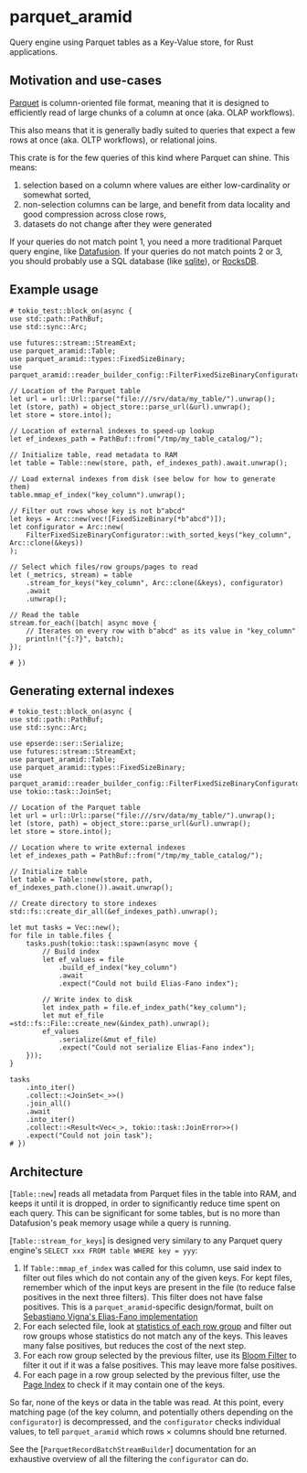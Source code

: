 # parquet_aramid

Query engine using Parquet tables as a Key-Value store, for Rust applications.

## Motivation and use-cases

[Parquet](https://parquet.apache.org/) is column-oriented file format, meaning
that it is designed to efficiently read of large chunks of a column at once
(aka. OLAP workflows).

This also means that it is generally badly suited to queries that expect a few
rows at once (aka. OLTP workflows), or relational joins.

This crate is for the few queries of this kind where Parquet can shine.
This means:

1. selection based on a column where values are either low-cardinality or
   somewhat sorted,
2. non-selection columns can be large, and benefit from data locality and
   good compression across close rows,
3. datasets do not change after they were generated

If your queries do not match point 1, you need a more traditional Parquet
query engine, like [Datafusion](https://datafusion.apache.org/).
If your queries do not match points 2 or 3, you should probably use a
SQL database (like [sqlite](https://www.sqlite.org/)), or
[RocksDB](https://rocksdb.org/).

## Example usage

```rust,no_run
# tokio_test::block_on(async {
use std::path::PathBuf;
use std::sync::Arc;

use futures::stream::StreamExt;
use parquet_aramid::Table;
use parquet_aramid::types::FixedSizeBinary;
use parquet_aramid::reader_builder_config::FilterFixedSizeBinaryConfigurator;

// Location of the Parquet table
let url = url::Url::parse("file:///srv/data/my_table/").unwrap();
let (store, path) = object_store::parse_url(&url).unwrap();
let store = store.into();

// Location of external indexes to speed-up lookup
let ef_indexes_path = PathBuf::from("/tmp/my_table_catalog/");

// Initialize table, read metadata to RAM
let table = Table::new(store, path, ef_indexes_path).await.unwrap();

// Load external indexes from disk (see below for how to generate them)
table.mmap_ef_index("key_column").unwrap();

// Filter out rows whose key is not b"abcd"
let keys = Arc::new(vec![FixedSizeBinary(*b"abcd")]);
let configurator = Arc::new(
    FilterFixedSizeBinaryConfigurator::with_sorted_keys("key_column", Arc::clone(&keys))
);

// Select which files/row groups/pages to read
let (_metrics, stream) = table
    .stream_for_keys("key_column", Arc::clone(&keys), configurator)
    .await
    .unwrap();

// Read the table
stream.for_each(|batch| async move {
    // Iterates on every row with b"abcd" as its value in "key_column"
    println!("{:?}", batch);
});

# })
```

## Generating external indexes

```rust,no_run
# tokio_test::block_on(async {
use std::path::PathBuf;
use std::sync::Arc;

use epserde::ser::Serialize;
use futures::stream::StreamExt;
use parquet_aramid::Table;
use parquet_aramid::types::FixedSizeBinary;
use parquet_aramid::reader_builder_config::FilterFixedSizeBinaryConfigurator;
use tokio::task::JoinSet;

// Location of the Parquet table
let url = url::Url::parse("file:///srv/data/my_table/").unwrap();
let (store, path) = object_store::parse_url(&url).unwrap();
let store = store.into();

// Location where to write external indexes
let ef_indexes_path = PathBuf::from("/tmp/my_table_catalog/");

// Initialize table
let table = Table::new(store, path, ef_indexes_path.clone()).await.unwrap();

// Create directory to store indexes
std::fs::create_dir_all(&ef_indexes_path).unwrap();

let mut tasks = Vec::new();
for file in table.files {
    tasks.push(tokio::task::spawn(async move {
        // Build index
        let ef_values = file
            .build_ef_index("key_column")
            .await
            .expect("Could not build Elias-Fano index");

        // Write index to disk
        let index_path = file.ef_index_path("key_column");
        let mut ef_file =std::fs::File::create_new(&index_path).unwrap();
        ef_values
            .serialize(&mut ef_file)
            .expect("Could not serialize Elias-Fano index");
    }));
}

tasks
    .into_iter()
    .collect::<JoinSet<_>>()
    .join_all()
    .await
    .into_iter()
    .collect::<Result<Vec<_>, tokio::task::JoinError>>()
    .expect("Could not join task");
# })
```

## Architecture

[`Table::new`] reads all metadata from Parquet files in the table into RAM,
and keeps it until it is dropped, in order to significantly reduce time
spent on each query.
This can be significant for some tables, but is no more than Datafusion's peak
memory usage while a query is running.

[`Table::stream_for_keys`] is designed very similary to any Parquet query
engine's `SELECT xxx FROM table WHERE key = yyy`:

1. If `Table::mmap_ef_index` was called for this column, use said index to
   filter out files which do not contain any of the given keys.
   For kept files, remember which of the input keys are present in the file
   (to reduce false positives in the next three filters).
   This filter does not have false positives.
   This is a `parquet_aramid`-specific design/format, built on
   [Sebastiano Vigna's Elias-Fano implementation](https://docs.rs/sux/latest/sux/dict/elias_fano/struct.EliasFano.html)
2. For each selected file, look at
   [statistics of each row group](https://parquet.apache.org/docs/file-format/metadata/)
   and filter out row groups whose statistics do not match any of the keys.
   This leaves many false positives, but reduces the cost of the next step.
3. For each row group selected by the previous filter, use its
   [Bloom Filter](https://parquet.apache.org/docs/file-format/bloomfilter/) to
   filter it out if it was a false positives.
   This may leave more false positives.
4. For each page in a row group selected by the previous filter, use the
   [Page Index](https://parquet.apache.org/docs/file-format/pageindex/) to
   check if it may contain one of the keys.

So far, none of the keys or data in the table was read.
At this point, every matching page (of the key column, and potentially others
depending on the `configurator`) is decompressed, and the `configurator`
checks individual values, to tell `parquet_aramid` which rows × columns should
bne returned.

See the [`ParquetRecordBatchStreamBuilder`] documentation for an exhaustive
overview of all the filtering the `configurator` can do.
